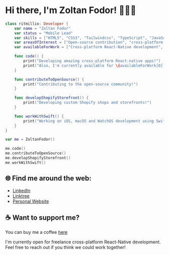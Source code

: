 # Hi there, I'm Zoltan Fodor! 👋📱🐧

``` swift
class ritmillio: Developer {
    var name = "Zoltan Fodor"
    var status = "Mobile Lead"
    var skills = ["HTML5", "CSS3", "Tailwindcss", "TypeScript", "JavaScript", "React", "React Native", "Swift", "Liquid", "Shopify"]
    var areasOfInterest = ["Open-source contribution", "cross-platform mobile development", "native iOS/macOS/watch-tvOS Development"]
    var availableForWork = ["Cross-platform React-Native development", "Native Swift development"]

    func code() {
        print("Developing amazing cross-platform React-native apps!")
        print("Also, I'm currently available for \(availableForWork[0]) and \(availableForWork[1]).")
    }

    func contributeToOpenSource() {
        print("Contributing to the open-source community!")
    }

    func developShopifyStorefront() {
        print("Developing custom Shopify shops and storefronts!")
    }

    func workWithSwift() {
        print("Working on iOS, macOS and WatchOS development using Swift!")
    }
}

var me = ZoltanFodor()

me.code()
me.contributeToOpenSource()
me.developShopifyStorefront()
me.workWithSwift()
```

## 🌐 Find me around the web:

-   [LinkedIn](https://www.linkedin.com/in/zoltan-fodor-007/)
-   [Linktree](https://linktr.zoltanfodor.dev/)
-   [Personal Website](https://www.zoltanfodor.dev/)

## ☕ Want to support me?

You can buy me a coffee [here](https://www.buymeacoffee.com/ritmillio)

I'm currently open for freelance cross-platform React-Native development. Feel free to reach out if you think we could work together!
